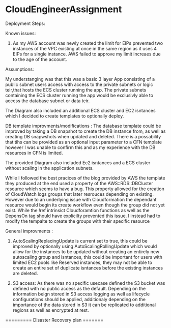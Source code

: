 # CloudEngineerAssignment
Deployment Steps: 

Known issues: 
1. As my AWS account was newly created the limit for EIPs prevented two instances of the VPC existing at once in the same region as it uses 4 EIPs for a single instance. AWS failed to approve my limit increaes due to the age of the account. 

Assumptions:

My understanging was that this was a basic 3 layer App consisting of a public subnet users access with access to the private subnets or logic teir,that hosts the ECS cluster running the app. The private subnets containing the ECS cluster running the app would be exclusivly able to access the database subnet or data teir. 

The Diagram also included an additional ECS cluster and EC2 isntances which I decided to create templates to optionally deploy. 

DB template improvments/modifications : The database template could be improved by taking a DB snapshot to create the DB instance from, as well as creating DB snapwshots when updated and deleted. There is a possability that tihs can be provided as an optional input parameter to a CFN template however I was unable to confirm this and as my experience with the DB resources in CFN is limited. 

The provided Diagram also included Ec2 isntances and a ECS cluster without scaling in the application subnets. 

While I followed the best pracices of the blog provided by AWS the template they produced at the end used a property of the AWS::RDS::DBCluster resource which seems to have a bug. This property allowed for the creation of CloudWatch logs groups that later resrouces depending on existing. However due to an underlying issue with Cloudformation the dependant resource would begin its create workflow even though the group did not yet exist. While the !ref intrinsict Cloudforamtion functions as well as the DepensOn tag should have explicilty prevented this issue. I instead had to modify the tempalte to create the groups with their specific resource 

General improvments : 

1. AutoScalingReplacingUpdate is current set to true, this could be improved by optionally using   AutoScalingRollingUpdate which would allow for the instances to be updated without creating an entirely new autoscaling group and isntances, this could be important for users with limited EC2 pools like Reserved instances, they may not be able to create an entire set of duplicate isntances before the existing instances are deleted.  

2. S3 access: As there was no specific usecase defined the S3 bucket was defined with no public access as the default. Depending on the information beign stored in S3 access logging as well as lifecycle configurations should be applied, additionaly depending on the importance of the data stored in S3 it can be replicated to additional regions as well as encrypted at rest. 

========= Disaster Recovery plan =======
